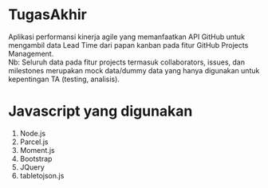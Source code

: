 # TugasAkhir
Aplikasi performansi kinerja agile yang memanfaatkan API GitHub untuk mengambil data Lead Time dari papan kanban pada fitur GitHub Projects Management.<br>
Nb: Seluruh data pada fitur projects termasuk collaborators, issues, dan milestones merupakan mock data/dummy data yang hanya digunakan untuk kepentingan TA (testing, analisis).

# Javascript yang digunakan
1. Node.js <br>
2. Parcel.js <br>
3. Moment.js <br>
4. Bootstrap <br>
5. JQuery <br>
6. tabletojson.js
